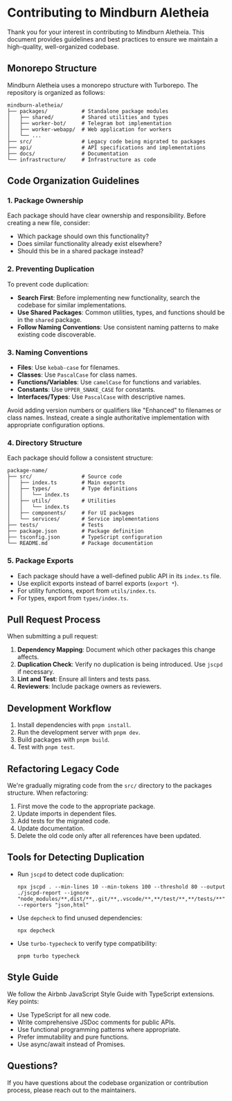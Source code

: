# Contributing to Mindburn Aletheia

Thank you for your interest in contributing to Mindburn Aletheia. This document provides guidelines and best practices to ensure we maintain a high-quality, well-organized codebase.

## Monorepo Structure

Mindburn Aletheia uses a monorepo structure with Turborepo. The repository is organized as follows:

```
mindburn-aletheia/
├── packages/           # Standalone package modules
│   ├── shared/         # Shared utilities and types
│   ├── worker-bot/     # Telegram bot implementation
│   ├── worker-webapp/  # Web application for workers
│   └── ...
├── src/                # Legacy code being migrated to packages
├── api/                # API specifications and implementations
├── docs/               # Documentation
└── infrastructure/     # Infrastructure as code
```

## Code Organization Guidelines

### 1. Package Ownership

Each package should have clear ownership and responsibility. Before creating a new file, consider:

- Which package should own this functionality?
- Does similar functionality already exist elsewhere?
- Should this be in a shared package instead?

### 2. Preventing Duplication

To prevent code duplication:

- **Search First**: Before implementing new functionality, search the codebase for similar implementations.
- **Use Shared Packages**: Common utilities, types, and functions should be in the `shared` package.
- **Follow Naming Conventions**: Use consistent naming patterns to make existing code discoverable.

### 3. Naming Conventions

- **Files**: Use `kebab-case` for filenames.
- **Classes**: Use `PascalCase` for class names.
- **Functions/Variables**: Use `camelCase` for functions and variables.
- **Constants**: Use `UPPER_SNAKE_CASE` for constants.
- **Interfaces/Types**: Use `PascalCase` with descriptive names.

Avoid adding version numbers or qualifiers like "Enhanced" to filenames or class names. Instead, create a single authoritative implementation with appropriate configuration options.

### 4. Directory Structure

Each package should follow a consistent structure:

```
package-name/
├── src/                # Source code
│   ├── index.ts        # Main exports
│   ├── types/          # Type definitions
│   │   └── index.ts
│   ├── utils/          # Utilities
│   │   └── index.ts
│   ├── components/     # For UI packages
│   └── services/       # Service implementations
├── tests/              # Tests
├── package.json        # Package definition
├── tsconfig.json       # TypeScript configuration
└── README.md           # Package documentation
```

### 5. Package Exports

- Each package should have a well-defined public API in its `index.ts` file.
- Use explicit exports instead of barrel exports (`export *`).
- For utility functions, export from `utils/index.ts`.
- For types, export from `types/index.ts`.

## Pull Request Process

When submitting a pull request:

1. **Dependency Mapping**: Document which other packages this change affects.
2. **Duplication Check**: Verify no duplication is being introduced. Use `jscpd` if necessary.
3. **Lint and Test**: Ensure all linters and tests pass.
4. **Reviewers**: Include package owners as reviewers.

## Development Workflow

1. Install dependencies with `pnpm install`.
2. Run the development server with `pnpm dev`.
3. Build packages with `pnpm build`.
4. Test with `pnpm test`.

## Refactoring Legacy Code

We're gradually migrating code from the `src/` directory to the packages structure. When refactoring:

1. First move the code to the appropriate package.
2. Update imports in dependent files.
3. Add tests for the migrated code.
4. Update documentation.
5. Delete the old code only after all references have been updated.

## Tools for Detecting Duplication

- Run `jscpd` to detect code duplication:
  ```
  npx jscpd . --min-lines 10 --min-tokens 100 --threshold 80 --output ./jscpd-report --ignore "node_modules/**,dist/**,.git/**,.vscode/**,**/test/**,**/tests/**" --reporters "json,html"
  ```

- Use `depcheck` to find unused dependencies:
  ```
  npx depcheck
  ```

- Use `turbo-typecheck` to verify type compatibility:
  ```
  pnpm turbo typecheck
  ```

## Style Guide

We follow the Airbnb JavaScript Style Guide with TypeScript extensions. Key points:

- Use TypeScript for all new code.
- Write comprehensive JSDoc comments for public APIs.
- Use functional programming patterns where appropriate.
- Prefer immutability and pure functions.
- Use async/await instead of Promises.

## Questions?

If you have questions about the codebase organization or contribution process, please reach out to the maintainers. 